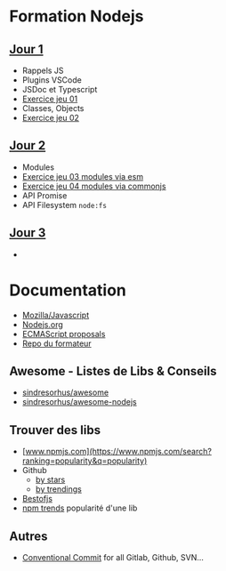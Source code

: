 # Formation Nodejs

## [Jour 1](https://github.com/Italemyae/Formation-NodeJS/blob/master/instructions-j1.md)
- Rappels JS
- Plugins VSCode
- JSDoc et Typescript
- [Exercice jeu 01](https://github.com/Italemyae/Formation-NodeJS/blob/master/instructions-j1.md#jeu-du-plus-et-du-moins)
- Classes, Objects
- [Exercice jeu 02](https://github.com/Italemyae/Formation-NodeJS/blob/master/instructions-j1.md#jeu-du-plus-et-du-moins-2)

## [Jour 2](https://github.com/Italemyae/Formation-NodeJS/blob/master/instructions-j2.md)
- Modules
- [Exercice jeu 03 modules via esm](https://github.com/Italemyae/Formation-NodeJS/blob/master/instructions-j2.md#jeu-du-plus-et-du-moins--utilisation-modules)
- [Exercice jeu 04 modules via commonjs](https://github.com/Italemyae/Formation-NodeJS/blob/master/instructions-j2.md#jeu-du-plus-et-du-moins--utilisation-modules)
- API Promise
- API Filesystem `node:fs`

## [Jour 3](https://github.com/Italemyae/Formation-NodeJS/blob/master/instructions-j3.md)
-

# Documentation
* [Mozilla/Javascript](https://developer.mozilla.org/fr/docs/Web/JavaScript)
* [Nodejs.org](https://nodejs.org/docs/latest-v16.x/api/)
* [ECMAScript proposals](https://github.com/tc39/proposals)
* [Repo du formateur](https://github.com/bioub/Formation_Node.js_2023_09)

## Awesome - Listes de Libs & Conseils
* [sindresorhus/awesome](https://github.com/sindresorhus/awesome)
* [sindresorhus/awesome-nodejs](https://github.com/sindresorhus/awesome-nodejs)

## Trouver des libs
 * [www.npmjs.com](https://www.npmjs.com/search?ranking=popularity&q=popularity)
 * Github
    * [by stars](https://github.com/search?q=stars:%3E0)
    * [by trendings](https://github.com/trending)
 * [Bestofjs](https://bestofjs.org/)
 * [npm trends](https://www.npmtrends.com/) popularité d'une lib

## Autres
 * [Conventional Commit](https://www.conventionalcommits.org/en/v1.0.0/#summary) for all Gitlab, Github, SVN...
